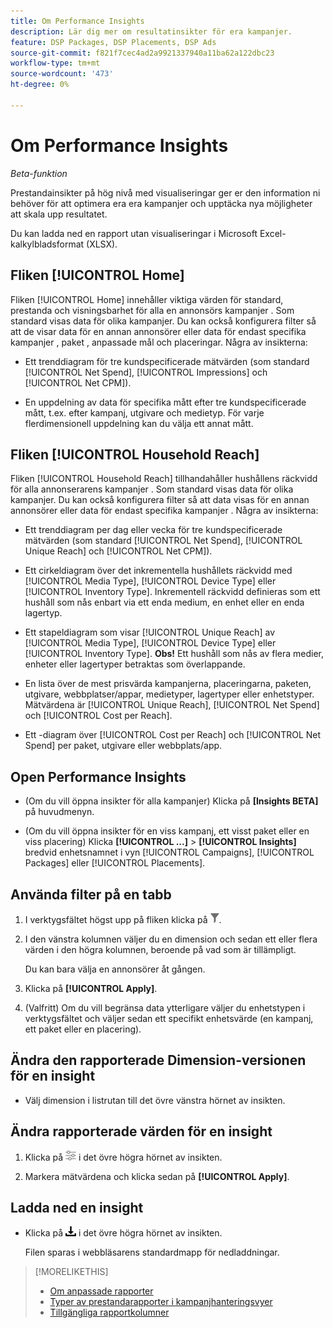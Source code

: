```yaml
---
title: Om Performance Insights
description: Lär dig mer om resultatinsikter för era kampanjer.
feature: DSP Packages, DSP Placements, DSP Ads
source-git-commit: f821f7cec4ad2a9921337940a11ba62a122dbc23
workflow-type: tm+mt
source-wordcount: '473'
ht-degree: 0%

---
```


# Om Performance Insights

*Beta-funktion*

<!-- Edit title and metadata as necessary -->

Prestandainsikter på hög nivå med visualiseringar ger er den information ni behöver för att optimera era era kampanjer och upptäcka nya möjligheter att skala upp resultatet.

Du kan ladda ned en rapport utan visualiseringar i Microsoft Excel-kalkylbladsformat (XLSX).

## Fliken [!UICONTROL Home]

Fliken [!UICONTROL Home] innehåller viktiga värden för standard, prestanda och visningsbarhet för alla en annonsörs kampanjer <!-- active only? -->. Som standard visas data för olika kampanjer. Du kan också konfigurera filter så att de visar data för en annan annonsörer eller data för endast specifika kampanjer <!-- active only? -->, paket <!-- active only? -->, anpassade mål och placeringar<!-- active only? -->. Några av insikterna:

* Ett trenddiagram för tre kundspecificerade mätvärden (som standard [!UICONTROL Net Spend], [!UICONTROL Impressions] och [!UICONTROL Net CPM]).

* En uppdelning av data för specifika mått efter tre kundspecificerade mått, t.ex. efter kampanj, utgivare och medietyp. För varje flerdimensionell uppdelning kan du välja ett annat mått.

## Fliken [!UICONTROL Household Reach]

Fliken [!UICONTROL Household Reach] tillhandahåller hushållens räckvidd för alla annonserarens kampanjer <!-- active only? -->. Som standard visas data för olika kampanjer. Du kan också konfigurera filter så att data visas för en annan annonsörer eller data för endast specifika kampanjer <!-- active only? -->. Några av insikterna:

* Ett trenddiagram per dag eller vecka för tre kundspecificerade mätvärden (som standard [!UICONTROL Net Spend], [!UICONTROL Unique Reach] och [!UICONTROL Net CPM]).

* Ett cirkeldiagram över det inkrementella hushållets räckvidd med [!UICONTROL Media Type], [!UICONTROL Device Type] eller [!UICONTROL Inventory Type]. Inkrementell räckvidd definieras som ett hushåll som nås enbart via ett enda medium, en enhet eller en enda lagertyp.

* Ett stapeldiagram som visar [!UICONTROL Unique Reach] av [!UICONTROL Media Type], [!UICONTROL Device Type] eller [!UICONTROL Inventory Type]. **Obs!** Ett hushåll som nås av flera medier, enheter eller lagertyper betraktas som överlappande.

* En lista över de mest prisvärda kampanjerna, placeringarna, paketen, utgivare, webbplatser/appar, medietyper, lagertyper eller enhetstyper. Mätvärdena är [!UICONTROL Unique Reach], [!UICONTROL Net Spend] och [!UICONTROL Cost per Reach].

* Ett <!-- ???? -->-diagram över [!UICONTROL Cost per Reach] och [!UICONTROL Net Spend] per paket, utgivare eller webbplats/app.

## Open Performance Insights

* (Om du vill öppna insikter för alla kampanjer) Klicka på **[Insights BETA]** på huvudmenyn.

* (Om du vill öppna insikter för en viss kampanj, ett visst paket eller en viss placering) Klicka **[!UICONTROL ...]** > **[!UICONTROL Insights]** bredvid enhetsnamnet i vyn [!UICONTROL Campaigns], [!UICONTROL Packages] eller [!UICONTROL Placements].

## Använda filter på en tabb

1. I verktygsfältet högst upp på fliken
klicka på ![Filterknappen](/help/dsp/assets/filter.png).

1. I den vänstra kolumnen väljer du en dimension och sedan ett eller flera värden i den högra kolumnen, beroende på vad som är tillämpligt.

   Du kan bara välja en annonsörer åt gången.

1. Klicka på **[!UICONTROL Apply]**.

1. (Valfritt) Om du vill begränsa data ytterligare väljer du enhetstypen i verktygsfältet och väljer sedan ett specifikt enhetsvärde (en kampanj, ett paket eller en placering).

## Ändra den rapporterade Dimension-versionen för en insight

* Välj dimension i listrutan till det övre vänstra hörnet av insikten.

## Ändra rapporterade värden för en insight

1. Klicka på ![Målinställningar](/help/dsp/assets/metric-settings.png "Målinställningar") i det övre högra hörnet av insikten.

1. Markera mätvärdena och klicka sedan på **[!UICONTROL Apply]**.

## Ladda ned en insight

* Klicka på ![Hämta](/help/creative/assets/download.png "Hämta") i det övre högra hörnet av insikten.

  Filen sparas i webbläsarens standardmapp för nedladdningar.

>[!MORELIKETHIS]
>
>* [Om anpassade rapporter](/help/dsp/reports/report-about.md)
>* [Typer av prestandarapporter i kampanjhanteringsvyer](/help/dsp/campaign-management/reports/campaign-reports-about.md)
>* [Tillgängliga rapportkolumner](/help/dsp/reports/report-columns.md)
